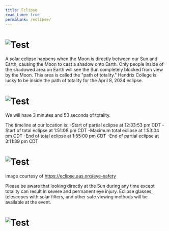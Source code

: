 ```yaml
---
title: Eclipse
read_time: true
permalink: /eclipse/
---
```

# ![Test](/blog/assets/images/TotalSolarEclipse.jpg)

A solar eclipse happens when the Moon is directly between our Sun and Earth, causing the Moon to cast a shadow onto Earth. Only people inside of the shadowed area on Earth will see the Sun completely blocked from view by the Moon. This area is called the "path of totality." Hendrix College is lucky to be inside the path of totality for the April 8, 2024 eclipse.

# ![Test](/blog/assets/images/map.png)

We will have 3 minutes and 53 seconds of totality.

The timeline at our location is:
-Start of partial eclipse at 12:33:53 pm CDT
-Start of total eclipse at 1:51:08 pm CDT
-Maximum total eclipse at 1:53:04 pm CDT
-End of total eclipse at 1:55:00 pm CDT
-End of partial eclipse at 3:11:39 pm CDT

 # ![Test](/blog/assets/images/filtersafety.png)
 image courtesy of https://eclipse.aas.org/eye-safety

 Please be aware that looking directly at the Sun during any time except totality can result in severe and permanent eye injury. Eclipse glasses, telescopes with solar filters, and other safe viewing methods will be available at the event.


# ![Test](/blog/assets/images/SolarEclipseInfo1.jpg)





